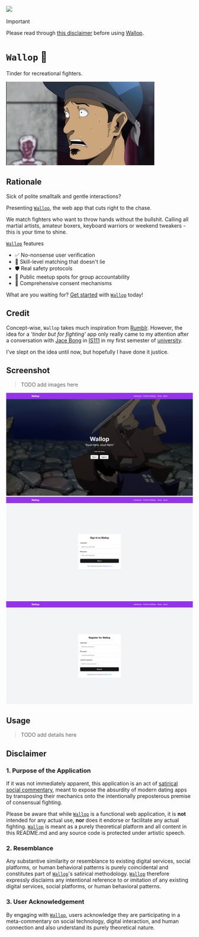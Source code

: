 [![](https://img.shields.io/badge/wallop_1.0.0-build-orange)](https://github.com/gongahkia/imaya/releases/tag/1.0.0) 
  
> [!IMPORTANT]  
> Please read through [this disclaimer](#disclaimer) before using [Wallop](https://github.com/gongahkia/wallop).

# `Wallop` 🥊

Tinder for recreational fighters.

![](./asset/logo/careful.gif)

## Rationale

Sick of polite smalltalk and gentle interactions? 

Presenting [`Wallop`](https://github.com/gongahkia/wallop), the web app that cuts right to the chase. 
  
We match fighters who want to throw hands without the bullshit. Calling all martial artists, amateur boxers, keyboard warriors or weekend tweakers - this is your time to shine.

[`Wallop`](https://github.com/gongahkia/wallop) features 

* ✅ No-nonsense user verification
* 🥋 Skill-level matching that doesn't lie
* 🛡️ Real safety protocols
* 📍 Public meetup spots for group accountability
* 🤝 Comprehensive consent mechanisms

What are you waiting for? [Get started](#usage) with [`Wallop`](https://github.com/gongahkia/wallop) today!

## Credit

Concept-wise, `Wallop` takes much inspiration from [Rumblr](https://rumblr.webflow.io/). However, the idea for a *'tinder but for fighting'* app only really came to my attention after a conversation with [Jace Bong](https://www.linkedin.com/in/jace-bong-%F0%9F%91%BE-42b3841b1/?originalSubdomain=sg) in [IS111](https://www.reddit.com/r/SMU_Singapore/comments/14bouko/smu_is_tough_modules_and_is111/?rdt=39799) in my first semester of [university](https://www.smu.edu.sg/).

I've slept on the idea until now, but hopefully I have done it justice.

## Screenshot

> TODO add images here

![](./asset/reference/screenshot-1.png)
![](./asset/reference/screenshot-2.png)
![](./asset/reference/screenshot-3.png)

## Usage

> TODO add details here

## Disclaimer

### 1. Purpose of the Application

If it was not immediately apparent, this application is an act of [satirical](https://dictionary.cambridge.org/dictionary/english/satirical) [social commentary](https://dictionary.cambridge.org/dictionary/english/social-commentary), meant to expose the absurdity of modern dating apps by transposing their mechanics onto the intentionally preposterous premise of consensual fighting.  
  
Please be aware that while [`Wallop`](https://github.com/gongahkia/wallop) is a functional web application, it is **not** intended for any actual use, **nor** does it endorse or facilitate any actual fighting. [`Wallop`](https://github.com/gongahkia/wallop) is meant as a purely theoretical platform and all content in this README.md and any source code is protected under artistic speech.

### 2. Resemblance

Any substantive similarity or resemblance to existing digital services, social platforms, or human behavioral patterns is purely coincidental and constitutes part of [`Wallop`](https://github.com/gongahkia/wallop)'s satirical methodology. [`Wallop`](https://github.com/gongahkia/wallop) therefore expressly disclaims any intentional reference to or imitation of any existing digital services, social platforms, or human behavioral patterns. 

### 3. User Acknowledgement

By engaging with [`Wallop`](https://github.com/gongahkia/wallop), users acknowledge they are participating in a meta-commentary on social technology, digital interaction, and human connection and also understand its purely theoretical nature.